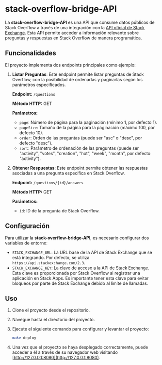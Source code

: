 # stack-overflow-bridge-API

La **stack-overflow-bridge-API** es una API que consume datos públicos de Stack Overflow a través de una integración con la [API oficial de Stack Exchange](https://api.stackexchange.com/). Esta API permite acceder a información relevante sobre preguntas y respuestas en Stack Overflow de manera programática.

## Funcionalidades

El proyecto implementa dos endpoints principales como ejemplo:

1. **Listar Preguntas**: Este endpoint permite listar preguntas de Stack Overflow, con la posibilidad de ordenarlas y paginarlas según los parámetros especificados.

   **Endpoint:** `/questions`

   **Método HTTP:** GET

   **Parámetros:**
   - `page`: Número de página para la paginación (mínimo 1, por defecto 1).
   - `pageSize`: Tamaño de la página para la paginación (máximo 100, por defecto 10).
   - `order`: Orden de las preguntas (puede ser "asc" o "desc", por defecto "desc").
   - `sort`: Parámetro de ordenación de las preguntas (puede ser "activity", "votes", "creation", "hot", "week", "month", por defecto "activity").


2. **Obtener Respuestas**: Este endpoint permite obtener las respuestas asociadas a una pregunta específica en Stack Overflow.

   **Endpoint:** `/questions/{id}/answers`

   **Método HTTP:** GET

   **Parámetros:**
    - `id`: ID de la pregunta de Stack Overflow.

## Configuración

Para utilizar la **stack-overflow-bridge-API**, es necesario configurar dos variables de entorno:

- `STACK_EXCHANGE_URL`: La URL base de la API de Stack Exchange que se está integrando. Por defecto, se utiliza `https://api.stackexchange.com/2.3`.
- `STACK_EXCHANGE_KEY`: La clave de acceso a la API de Stack Exchange. Esta clave es proporcionada por Stack Overflow al registrar una aplicación en Stack Apps. Es importante tener esta clave para evitar bloqueos por parte de Stack Exchange debido al límite de llamadas.

## Uso

1. Clone el proyecto desde el repositorio.


2. Navegue hasta el directorio del proyecto.


3. Ejecute el siguiente comando para configurar y levantar el proyecto:

    ```bash
    make deploy
    ```

4. Una vez que el proyecto se haya desplegado correctamente, puede acceder a él a través de su navegador web visitando [http://127.0.0.1:8080](http://127.0.0.1:8080).
